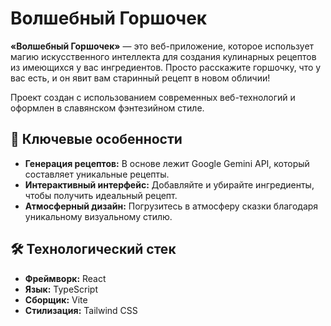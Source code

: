 # Волшебный Горшочек

**«Волшебный Горшочек»** — это веб-приложение, которое использует магию искусственного интеллекта для создания кулинарных рецептов из имеющихся у вас ингредиентов. Просто расскажите горшочку, что у вас есть, и он явит вам старинный рецепт в новом обличии!

Проект создан с использованием современных веб-технологий и оформлен в славянском фэнтезийном стиле.

## 🔮 Ключевые особенности

-   **Генерация рецептов:** В основе лежит Google Gemini API, который составляет уникальные рецепты.
-   **Интерактивный интерфейс:** Добавляйте и убирайте ингредиенты, чтобы получить идеальный рецепт.
-   **Атмосферный дизайн:** Погрузитесь в атмосферу сказки благодаря уникальному визуальному стилю.

## 🛠️ Технологический стек

-   **Фреймворк:** React
-   **Язык:** TypeScript
-   **Сборщик:** Vite
-   **Стилизация:** Tailwind CSS